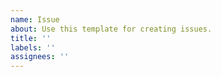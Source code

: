 ```yaml
---
name: Issue
about: Use this template for creating issues.
title: ''
labels: ''
assignees: ''
---
```


